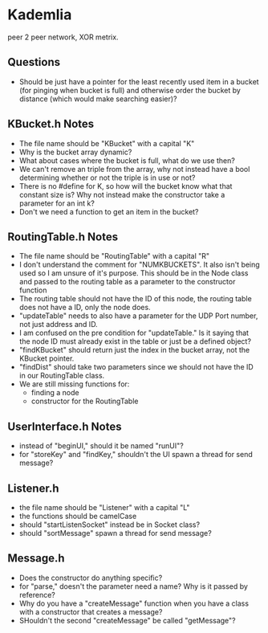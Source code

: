 # Kademlia
peer 2 peer network, XOR metrix.

Questions
---------
- Should be just have a pointer for the least recently used item in a bucket (for pinging when bucket is full) and otherwise order the bucket by distance (which would make searching easier)?

KBucket.h Notes
---------------
- The file name should be "KBucket" with a capital "K"
- Why is the bucket array dynamic?
- What about cases where the bucket is full, what do we use then?
- We can't remove an triple from the array, why not instead have a bool determining whether or not the triple is in use or not?
- There is no #define for K, so how will the bucket know what that constant size is? Why not instead make the constructor take a parameter for an int k?
- Don't we need a function to get an item in the bucket?

RoutingTable.h Notes
--------------------
- The file name should be "RoutingTable" with a capital "R"
- I don't understand the comment for "NUMKBUCKETS". It also isn't being used so I am unsure of it's purpose. This should be in the Node class and passed to the routing table as a parameter to the constructor function
- The routing table should not have the ID of this node, the routing table does not have a ID, only the node does.
- "updateTable" needs to also have a parameter for the UDP Port number, not just address and ID.
- I am confused on the pre condition for "updateTable." Is it saying that the node ID must already exist in the table or just be a defined object?
- "findKBucket" should return just the index in the bucket array, not the KBucket pointer.
- "findDist" should take two parameters since we should not have the ID in our RoutingTable class.
- We are still missing functions for:
  - finding a node
  - constructor for the RoutingTable
 
 UserInterface.h Notes
 ---------------------
 - instead of "beginUI," should it be named "runUI"?
 - for "storeKey" and "findKey," shouldn't the UI spawn a thread for send message?
 
 Listener.h
 ----------
 - the file name should be "Listener" with a capital "L"
 - the functions should be camelCase
 - should "startListenSocket" instead be in Socket class?
 - should "sortMessage" spawn a thread for send message?
 
 Message.h
 ---------
 - Does the constructor do anything specific?
 - for "parse," doesn't the parameter need a name? Why is it passed by reference?
 - Why do you have a "createMessage" function when you have a class with a constructor that creates a message?
 - SHouldn't the second "createMessage" be called "getMessage"?
